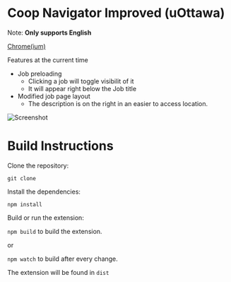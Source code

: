 # Coop Navigator Improved (uOttawa)

Note: **Only supports English**

[Chrome(ium)](https://chrome.google.com/webstore/detail/epjfkhpbgdkbdpcicaenldoebllfjfld)

Features at the current time
- Job preloading
  - Clicking a job will toggle visibilit of it
  - It will appear right below the Job title
- Modified job page layout
  - The description is on the right in an easier to access location.
  
![Screenshot](https://media.discordapp.net/attachments/451168676369006594/667149072473260052/coopimproved.gif)

# Build Instructions

Clone the repository:

`git clone`

Install the dependencies:

`npm install`

Build or run the extension:

`npm build` to build the extension.

or

`npm watch` to build after every change.

The extension will be found in `dist`
